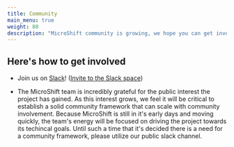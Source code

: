 ```yaml
---
title: Community
main_menu: true
weight: 80
description: "MicroShift community is growing, we hope you can get involved!"
---
```


## Here's how to get involved

- Join us on [Slack](https://microshift.slack.com)! ([Invite to the Slack space](https://join.slack.com/t/microshift/shared_invite/zt-uxncbjbl-XOjueb1ShNP7xfByDxNaaA))


- The MicroShift team is incredibly grateful for the public interest the project has gained.  As this interest grows, we feel it will be critical to establish a solid community framework that can scale with community involvement.  Because MicroShift is still in it's early days and moving quickly, the team's energy will be focused on driving the project towards its techincal goals.  Until such a time that it's decided there is a need for a community framework, please utilize our public slack channel.
